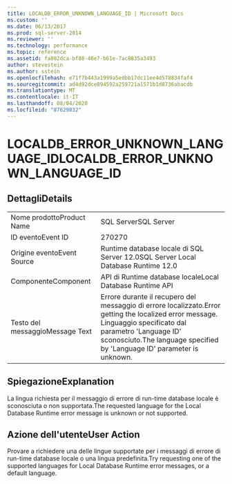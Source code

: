 ```yaml
---
title: LOCALDB_ERROR_UNKNOWN_LANGUAGE_ID | Microsoft Docs
ms.custom: ''
ms.date: 06/13/2017
ms.prod: sql-server-2014
ms.reviewer: ''
ms.technology: performance
ms.topic: reference
ms.assetid: fa082dca-bf88-46e7-b61e-7ac8835a3493
author: stevestein
ms.author: sstein
ms.openlocfilehash: e71f7b443a1999a5edbb17dc11ee4d578834faf4
ms.sourcegitcommit: ad4d92dce894592a259721a1571b1d8736abacdb
ms.translationtype: MT
ms.contentlocale: it-IT
ms.lasthandoff: 08/04/2020
ms.locfileid: "87629832"
---
```

# <a name="localdb_error_unknown_language_id"></a><span data-ttu-id="25690-102">LOCALDB_ERROR_UNKNOWN_LANGUAGE_ID</span><span class="sxs-lookup"><span data-stu-id="25690-102">LOCALDB_ERROR_UNKNOWN_LANGUAGE_ID</span></span>
    
## <a name="details"></a><span data-ttu-id="25690-103">Dettagli</span><span class="sxs-lookup"><span data-stu-id="25690-103">Details</span></span>  
  
|||  
|-|-|  
|<span data-ttu-id="25690-104">Nome prodotto</span><span class="sxs-lookup"><span data-stu-id="25690-104">Product Name</span></span>|<span data-ttu-id="25690-105">SQL Server</span><span class="sxs-lookup"><span data-stu-id="25690-105">SQL Server</span></span>|  
|<span data-ttu-id="25690-106">ID evento</span><span class="sxs-lookup"><span data-stu-id="25690-106">Event ID</span></span>|<span data-ttu-id="25690-107">270</span><span class="sxs-lookup"><span data-stu-id="25690-107">270</span></span>|  
|<span data-ttu-id="25690-108">Origine evento</span><span class="sxs-lookup"><span data-stu-id="25690-108">Event Source</span></span>|<span data-ttu-id="25690-109">Runtime database locale di SQL Server 12.0</span><span class="sxs-lookup"><span data-stu-id="25690-109">SQL Server Local Database Runtime 12.0</span></span>|  
|<span data-ttu-id="25690-110">Componente</span><span class="sxs-lookup"><span data-stu-id="25690-110">Component</span></span>|<span data-ttu-id="25690-111">API di Runtime database locale</span><span class="sxs-lookup"><span data-stu-id="25690-111">Local Database Runtime API</span></span>|  
|<span data-ttu-id="25690-112">Testo del messaggio</span><span class="sxs-lookup"><span data-stu-id="25690-112">Message Text</span></span>|<span data-ttu-id="25690-113">Errore durante il recupero del messaggio di errore localizzato.</span><span class="sxs-lookup"><span data-stu-id="25690-113">Error getting the localized error message.</span></span> <span data-ttu-id="25690-114">Linguaggio specificato dal parametro 'Language ID' sconosciuto.</span><span class="sxs-lookup"><span data-stu-id="25690-114">The language specified by 'Language ID' parameter is unknown.</span></span>|  
  
## <a name="explanation"></a><span data-ttu-id="25690-115">Spiegazione</span><span class="sxs-lookup"><span data-stu-id="25690-115">Explanation</span></span>  
 <span data-ttu-id="25690-116">La lingua richiesta per il messaggio di errore di run-time database locale è sconosciuta o non supportata.</span><span class="sxs-lookup"><span data-stu-id="25690-116">The requested language for the Local Database Runtime error message is unknown or not supported.</span></span>  
  
## <a name="user-action"></a><span data-ttu-id="25690-117">Azione dell'utente</span><span class="sxs-lookup"><span data-stu-id="25690-117">User Action</span></span>  
 <span data-ttu-id="25690-118">Provare a richiedere una delle lingue supportate per i messaggi di errore di run-time database locale o una lingua predefinita.</span><span class="sxs-lookup"><span data-stu-id="25690-118">Try requesting one of the supported languages for Local Database Runtime error messages, or a default language.</span></span>  
  
  
